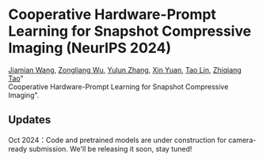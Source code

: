 # Cooperative Hardware-Prompt Learning for Snapshot Compressive Imaging (NeurIPS 2024)

[Jiamian Wang](https://jiamian-wang.github.io/), [Zongliang Wu]([https://wangpichao.github.io/](https://scholar.google.com/citations?hl=zh-CN&user=fiylCeQAAAAJ&view_op=list_works&sortby=pubdate)), [Yulun Zhang]([https://dongfang-liu.github.io/](https://yulunzhang.com/)), [Xin Yuan](https://en.westlake.edu.cn/faculty/xin-yuan.html), [Tao Lin]([https://www.rit.edu/directory/sadeee-sohail-dianat](https://tlin-taolin.github.io/)), [Zhiqiang Tao](https://ztao.cc/)"	
Cooperative Hardware-Prompt Learning for Snapshot Compressive Imaging".


## Updates

Oct 2024：Code and pretrained models are under construction for camera-ready submission. We'll be releasing it soon, stay tuned!
